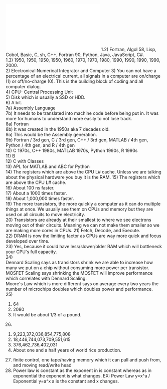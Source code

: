 ![FinishedProgLangChart](FinishedprogLangChartPuzzle.pdf)
  1.2) Fortran, Algol 58, Lisp, Cobol, Basic,    C,   sh,  C++, Fortran 90, Python, Java, JavaScript,   C#.    
    1.3)  1950,     1950, 1950,  1950,  1960, 1970, 1970, 1980,       1990,   1990, 1990,       1990, 2000.  
2) Electronical Numerical Integrator and Computer
3) You can not have a percentage of an electrical current, all signals in a computer are on/charge (1) or off/no-charge (0). This is the building block of coding and all computer dialog.  
4) CPU- Central Processing Unit  
5) Disk which is usually a SSD or HDD.  
6) A bit.  
7a) Assembly Language  
  7b) It needs to be translated into machine code before being put in. It was more for humans to understand more easily to not lose track.  
8a) Fortran  
  8b) It was created in the 1950s aka 7 decades old.  
9a) This would be the Assembly generation.  
  9b) Fortran / 3rd gen, C / 3rd gen, C++ / 3rd gen, MATLAB / 4th gen, Python / 4th gen, and R / 4th gen   
10) C 1970s, C++ 1980s, MATLAB 1970s, Python 1990s, R 1990s  
11) B  
12) C with Classes  
13) APL for MATLAB and ABC for Python  
14) The registers which are above the CPU L# cache. Unless we are talking about the physical hardware you buy it is the RAM.
15) The registers which are above the CPU L# cache.  
16) About 100 ns faster.   
17) About a 1000 times faster.  
18) About 1,000,000 times faster.  
19) The more transistors, the more quickly a computer as it can do multiple things at once. We usually see them on CPUs and memory but they are used on all circuits to move electricity.  
20) Transistors are already at their smallest to where we see electrons moving out of their circuits. Meaning we can not make them smaller so we are making more cores in CPUs.
21) Fetch, Decode, and Execute.  
22) DRAM is now the limiting factor as CPUs are way more quick and focus developed over time.  
23) Yes, because it could have less/slower/older RAM which will bottleneck your CPU's full capacity.  
24)  
Dennard Scaling says as transistors shrink we are able to increase how many we put on a chip without consuming more power per transistor.  
MOSFET Scaling says shrinking the MOSFET will improve performance which correlates with  Dennard Scaling.  
Moore's Law which is more different says on average every two years the number of microchips doubles which doubles power and performance.  
25)   
1. 64 
2. 2080  
3. It would be about 1/3 of a pound.   
26)  
1.  9,223,372,036,854,775,808  
2. 18,446,744,073,709,551,615  
3. 376,462,736,402,031  
4. About one and a half years of world rice production.  
27) finite control, one tape/having memory which it can pull and push from, and moving read/write head  
28) Power law is constant as the exponent in is constant whereas as in exponential the exponent is what changes.
EX: Power Law y=x^a  /  Exponential y=a^x   a is the constant and x changes.

